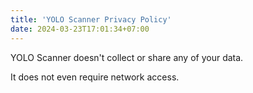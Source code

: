 ```yaml
---
title: 'YOLO Scanner Privacy Policy'
date: 2024-03-23T17:01:34+07:00
---
```


YOLO Scanner doesn't collect or share any of your data. 

It does not even require network access.
